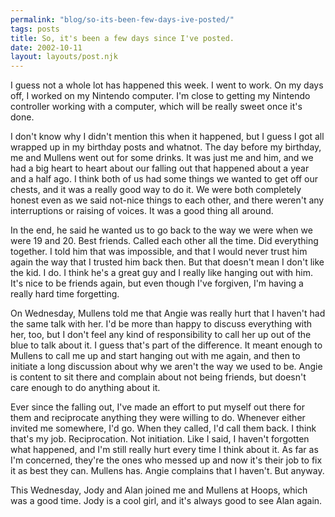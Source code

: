 ```yaml
---
permalink: "blog/so-its-been-few-days-ive-posted/"
tags: posts
title: So, it's been a few days since I've posted.
date: 2002-10-11
layout: layouts/post.njk
---
```


I guess not a whole lot has happened this week. I went to work. On my days off, I worked on my Nintendo computer. I'm close to getting my Nintendo controller working with a computer, which will be really sweet once it's done. 

I don't know why I didn't mention this when it happened, but I guess I got all wrapped up in my birthday posts and whatnot. The day before my birthday, me and Mullens went out for some drinks. It was just me and him, and we had a big heart to heart about our falling out that happened about a year and a half ago. I think both of us had some things we wanted to get off our chests, and it was a really good way to do it. We were both completely honest even as we said not-nice things to each other, and there weren't any interruptions or raising of voices. It was a good thing all around. 

In the end, he said he wanted us to go back to the way we were when we were 19 and 20. Best friends. Called each other all the time. Did everything together. I told him that was impossible, and that I would never trust him again the way that I trusted him back then. But that doesn't mean I don't like the kid. I do. I think he's a great guy and I really like hanging out with him. It's nice to be friends again, but even though I've forgiven, I'm having a really hard time forgetting. 

On Wednesday, Mullens told me that Angie was really hurt that I haven't had the same talk with her. I'd be more than happy to discuss everything with her, too, but I don't feel any kind of responsibility to call her up out of the blue to talk about it. I guess that's part of the difference. It meant enough to Mullens to call me up and start hanging out with me again, and then to initiate a long discussion about why we aren't the way we used to be. Angie is content to sit there and complain about not being friends, but doesn't care enough to do anything about it. 

Ever since the falling out, I've made an effort to put myself out there for them and reciprocate anything they were willing to do. Whenever either invited me somewhere, I'd go. When they called, I'd call them back. I think that's my job. Reciprocation. Not initiation. Like I said, I haven't forgotten what happened, and I'm still really hurt every time I think about it. As far as I'm concerned, they're the ones who messed up and now it's their job to fix it as best they can. Mullens has. Angie complains that I haven't. But anyway.

This Wednesday, Jody and Alan joined me and Mullens at Hoops, which was a good time. Jody is a cool girl, and it's always good to see Alan again.
